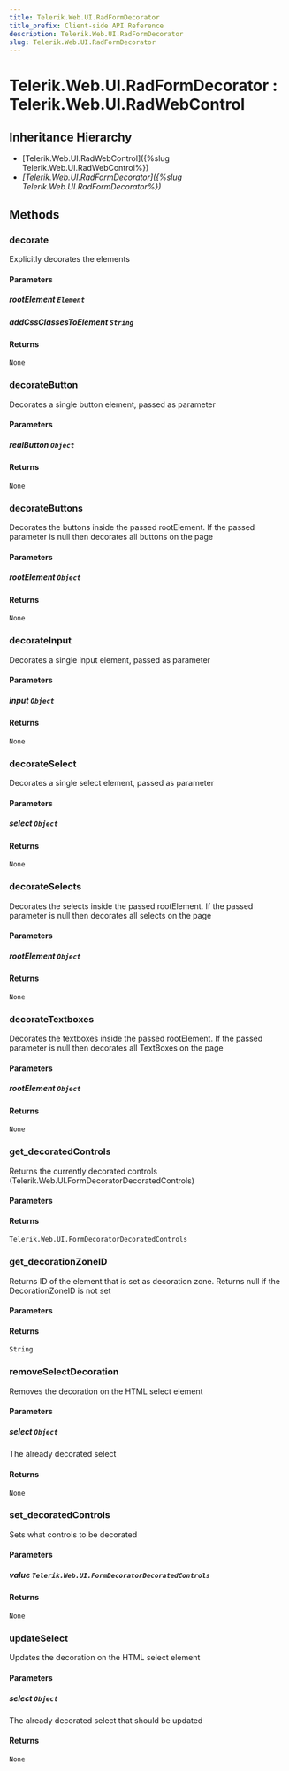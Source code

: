 ```yaml
---
title: Telerik.Web.UI.RadFormDecorator
title_prefix: Client-side API Reference
description: Telerik.Web.UI.RadFormDecorator
slug: Telerik.Web.UI.RadFormDecorator
---
```


# Telerik.Web.UI.RadFormDecorator : Telerik.Web.UI.RadWebControl

## Inheritance Hierarchy

* [Telerik.Web.UI.RadWebControl]({%slug Telerik.Web.UI.RadWebControl%})
* *[Telerik.Web.UI.RadFormDecorator]({%slug Telerik.Web.UI.RadFormDecorator%})*


## Methods

###  decorate

Explicitly decorates the elements

#### Parameters

##### rootElement `Element`

##### addCssClassesToElement `String`

#### Returns

`None` 

### decorateButton

Decorates a single button element, passed as parameter

#### Parameters

##### realButton `Object`

#### Returns

`None` 

### decorateButtons

Decorates the buttons inside the passed rootElement. If the passed parameter is null then decorates all buttons on the page

#### Parameters

##### rootElement `Object`

#### Returns

`None` 

### decorateInput

Decorates a single input element, passed as parameter

#### Parameters

##### input `Object`

#### Returns

`None` 

### decorateSelect

Decorates a single select element, passed as parameter

#### Parameters

##### select `Object`

#### Returns

`None` 

### decorateSelects

Decorates the selects inside the passed rootElement. If the passed parameter is null then decorates all selects on the page

#### Parameters

##### rootElement `Object`

#### Returns

`None` 

### decorateTextboxes

Decorates the textboxes inside the passed rootElement. If the passed parameter is null then decorates all TextBoxes on the page

#### Parameters

##### rootElement `Object`

#### Returns

`None` 

### get_decoratedControls

Returns the currently decorated controls (Telerik.Web.UI.FormDecoratorDecoratedControls)

#### Parameters

#### Returns

`Telerik.Web.UI.FormDecoratorDecoratedControls` 

### get_decorationZoneID

Returns ID of the element that is set as decoration zone. Returns null if the DecorationZoneID is not set

#### Parameters

#### Returns

`String` 

### removeSelectDecoration

Removes the decoration on the HTML select element

#### Parameters

##### select `Object`

The already decorated select

#### Returns

`None` 

### set_decoratedControls

Sets what controls to be decorated

#### Parameters

##### value `Telerik.Web.UI.FormDecoratorDecoratedControls`

#### Returns

`None` 

### updateSelect

Updates the decoration on the HTML select element

#### Parameters

##### select `Object`

The already decorated select that should be updated

#### Returns

`None` 



